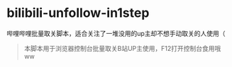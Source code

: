 # bilibili-unfollow-in1step
哔哩哔哩批量取关脚本，适合关注了一堆没用的up主却不想手动取关的人使用（
> 本脚本用于浏览器控制台批量取关B站UP主使用，F12打开控制台食用哦ww
